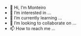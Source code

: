 - 👋 Hi, I’m Monteiro
- 👀 I’m interested in ...
- 🌱 I’m currently learning ...
- 💞️ I’m looking to collaborate on ...
- 📫 How to reach me ...
